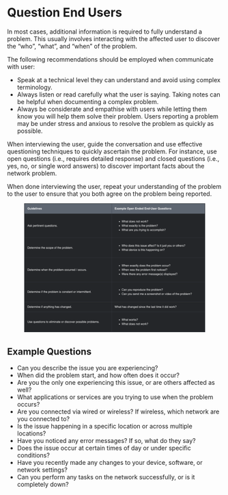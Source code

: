# Question End Users

In most cases, additional information is required to fully understand a problem. This usually involves interacting with the affected user to discover the “who”, “what”, and “when” of the problem.

The following recommendations should be employed when communicate with user:

* Speak at a technical level they can understand and avoid using complex terminology.
* Always listen or read carefully what the user is saying. Taking notes can be helpful when documenting a complex problem.
* Always be considerate and empathise with users while letting them know you will help them solve their problem. Users reporting a problem may be under stress and anxious to resolve the problem as quickly as possible.

When interviewing the user, guide the conversation and use effective questioning techniques to quickly ascertain the problem. For instance, use open questions (i.e., requires detailed response) and closed questions (i.e., yes, no, or single word answers) to discover important facts about the network problem.

When done interviewing the user, repeat your understanding of the problem to the user to ensure that you both agree on the problem being reported.

<figure><img src="../../../.gitbook/assets/Screenshot 2024-12-20 at 12.40.21.png" alt=""><figcaption></figcaption></figure>

## Example Questions

* Can you describe the issue you are experiencing?
* When did the problem start, and how often does it occur?
* Are you the only one experiencing this issue, or are others affected as well?
* What applications or services are you trying to use when the problem occurs?
* Are you connected via wired or wireless? If wireless, which network are you connected to?
* Is the issue happening in a specific location or across multiple locations?
* Have you noticed any error messages? If so, what do they say?
* Does the issue occur at certain times of day or under specific conditions?
* Have you recently made any changes to your device, software, or network settings?
* Can you perform any tasks on the network successfully, or is it completely down?
